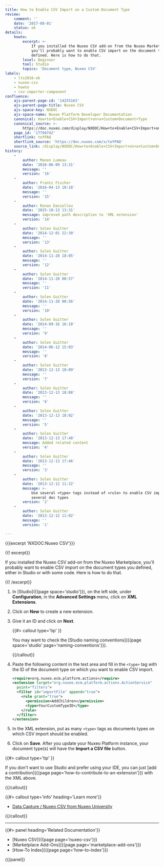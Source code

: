 ```yaml
---
title: How to Enable CSV Import on a Custom Document Type
review:
    comment: ''
    date: '2017-08-01'
    status: ok
details:
    howto:
        excerpt: >-
            If you installed the Nuxeo CSV add-on from the Nuxeo Marketplace,
            you'll probably want to enable CSV import on the document types you
            defined. Here is how to do that.
        level: Beginner
        tool: Studio
        topics: 'Document type, Nuxeo CSV'
labels:
    - lts2016-ok
    - nuxeo-csv
    - howto
    - csv-importer-component
confluence:
    ajs-parent-page-id: '14255163'
    ajs-parent-page-title: Nuxeo CSV
    ajs-space-key: NXDOC
    ajs-space-name: Nuxeo Platform Developer Documentation
    canonical: How+to+Enable+CSV+Import+on+a+Custom+Document+Type
    canonical_source: >-
        https://doc.nuxeo.com/display/NXDOC/How+to+Enable+CSV+Import+on+a+Custom+Document+Type
    page_id: '17794742'
    shortlink: toYPAQ
    shortlink_source: 'https://doc.nuxeo.com/x/toYPAQ'
    source_link: /display/NXDOC/How+to+Enable+CSV+Import+on+a+Custom+Document+Type
history:
    -
        author: Manon Lumeau
        date: '2016-06-09 13:31'
        message: ''
        version: '16'
    -
        author: Frantz Fischer
        date: '2016-04-13 10:18'
        message: ''
        version: '15'
    -
        author: Ronan Daniellou
        date: '2015-10-13 13:31'
        message: improved path description to 'XML extension'
        version: '14'
    -
        author: Solen Guitter
        date: '2014-12-01 22:30'
        message: ''
        version: '13'
    -
        author: Solen Guitter
        date: '2014-11-28 18:05'
        message: ''
        version: '12'
    -
        author: Solen Guitter
        date: '2014-11-28 00:57'
        message: ''
        version: '11'
    -
        author: Solen Guitter
        date: '2014-11-28 00:56'
        message: ''
        version: '10'
    -
        author: Solen Guitter
        date: '2014-09-16 16:18'
        message: ''
        version: '9'
    -
        author: Solen Guitter
        date: '2014-06-12 15:03'
        message: ''
        version: '8'
    -
        author: Solen Guitter
        date: '2013-12-13 18:09'
        message: ''
        version: '7'
    -
        author: Solen Guitter
        date: '2013-12-13 18:08'
        message: ''
        version: '6'
    -
        author: Solen Guitter
        date: '2013-12-13 18:02'
        message: ''
        version: '5'
    -
        author: Solen Guitter
        date: '2013-12-13 17:48'
        message: Added related content
        version: '4'
    -
        author: Solen Guitter
        date: '2013-12-13 17:46'
        message: ''
        version: '3'
    -
        author: Solen Guitter
        date: '2013-12-12 11:32'
        message: >-
            Use several <type> tags instead of <rule> to enable CSV import on
            several doc types
        version: '2'
    -
        author: Solen Guitter
        date: '2013-12-12 11:02'
        message: ''
        version: '1'

---
```

{{{excerpt 'NXDOC:Nuxeo CSV'}}}

{{! excerpt}}

If you installed the Nuxeo CSV add-on from the Nuxeo Marketplace, you'll probably want to enable CSV import on the document types you defined, either in Studio or with some code. Here is how to do that.

{{! /excerpt}}

1.  In [Studio]({{page space='studio'}}), on the left side, under **Configuration**, in the **Advanced Settings** menu, click on **XML Extensions**.
2.  Click on **New** to create a new extension.
3.  Give it an ID and click on **Next**.

    {{#> callout type='tip' }}

    You may want to check the [Studio naming conventions]({{page space='studio' page='naming-conventions'}}).

    {{/callout}}
4.  Paste the following content in the text area and fill in the&nbsp;`<type>` tag with the ID of the document type on which you want to enable CSV import.

    ```xml
    <require>org.nuxeo.ecm.platform.actions</require>
    <extension target="org.nuxeo.ecm.platform.actions.ActionService"
      point="filters">
      <filter id="importFile" append="true">
        <rule grant="true">
          <permission>AddChildren</permission>
          <type>YourCustomTypeID</type>
        </rule>
      </filter>
    </extension>
    ```

5.  In the XML extension, put as many `<type>` tags as documents types on which CSV import should be enabled.
6.  Click on **Save**.
    After you update your Nuxeo Platform instance, your document type(s) will have the **Import a CSV file** button.

{{#> callout type='tip' }}

If you don't want to use Studio and prefer using your IDE, you can just [add a contribution]({{page page='how-to-contribute-to-an-extension'}}) with the XML above.

{{/callout}}

{{#> callout type='info' heading='Learn more'}}

*   [Data Capture / Nuxeo CSV from Nuxeo University](https://university.nuxeo.com/store/220415-data-capture)

{{/callout}}

* * *

<div class="row" data-equalizer data-equalize-on="medium"><div class="column medium-6">{{#> panel heading='Related Documentation'}}

- [Nuxeo CSV]({{page page='nuxeo-csv'}})
- [Marketplace Add-Ons]({{page page='marketplace-add-ons'}})
- [How-To Index]({{page page='how-to-index'}})

{{/panel}}</div><div class="column medium-6">

&nbsp;

</div></div>
